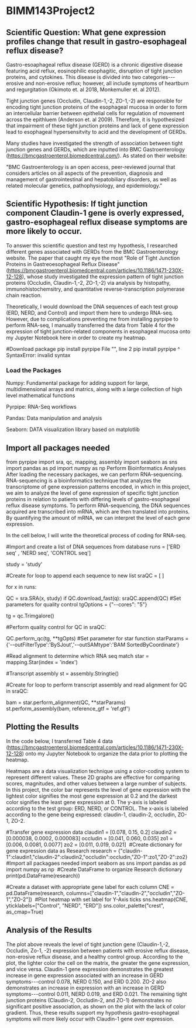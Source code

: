 # BIMM143Project2

## Scientific Question: What gene expression profiles change that result in gastro-esophageal reflux disease?
Gastro-esoaphageal reflux disease (GERD) is a chronic digestive disease featuring acid reflux, eosinophilic esophagitic, disruption of tight junction proteins, and cytokines. This disease is divided into two categories---erosive and non-erosive reflux; however, all include symptoms of heartburn and regurgitation (Okimoto et. al 2018, Monkemuller et. al 2012).

Tight junction genes (Occludin, Claudin-1,-2, ZO-1,-2) are responsible for encoding tight junction proteins of the esophageal mucosa in order to form an intercellular barrier between epithelial cells for regulation of movement across the epithluem (Anderson et. al 2009). Therefore, it is hypothesized that impairment of these tight junction proteins and lack of gene expression lead to esophageal hypersensitvity to acid and the development of GERDs.

Many studies have investigated the strength of association between tight junction genes and GERDs, which are inputted into BMC Gastroenterology (https://bmcgastroenterol.biomedcentral.com/). As stated on their website:

"BMC Gastroenterology is an open access, peer-reviewed journal that considers articles on all aspects of the prevention, diagnosis and management of gastrointestinal and hepatobiliary disorders, as well as related molecular genetics, pathophysiology, and epidemiology."

## Scientific Hypothesis: If tight junction component Claudin-1 gene is overly expressed, gastro-esophageal reflux disease symptoms are more likely to occur.
To answer this scientific question and test my hypothesis, I researched different genes associated with GERDs from the BMC Gastroenterology website. The paper that caught my eye the most "Role of Tight Junction Proteins in Gastreoesophageal Reflux Disease" (https://bmcgastroenterol.biomedcentral.com/articles/10.1186/1471-230X-12-128), whose study investigated the expression pattern of tight junction proteins (Occludin, Claudin-1,-2, ZO-1,-2) via analysis by histopathy, immunohistochemsitry, and quantitative reverse-transcription polymerase chain reaction.

Theoretically, I would download the DNA sequences of each test group (ERD, NERD, and Control) and import them here to undergo RNA-seq. However, due to complications preventing me from installing pyrpipe to perform RNA-seq, I manually transferred the data from Table 4 for the expression of tight junction-related components in esophageal mucosa onto my Jupyter Notebook here in order to create my heatmap.

#Download package
pip install pyrpipe
  File "<ipython-input-19-f4db4a75dc3a>", line 2
    pip install pyrpipe
        ^
SyntaxError: invalid syntax


### Load the Packages
Numpy: Fundamental package for adding support for large, multidimensional arrays and matrics, along with a large collection of high level mathematical functions

Pyrpipe: RNA-Seq workflows

Pandas: Data manipulation and analysis

Seaborn: DATA visualization library based on matplotlib

## Import all packages needed
from pyrpipe import sra, qc, mapping, assembly
import seaborn as sns
import pandas as pd
import numpy as np
Perform Bioinformatics Analyses
After loading the necessary packages, we can perform RNA-sequencing. RNA-sequencing is a bioinformatics technique that analyzes the transcriptome of gene expression patterns encoded, in which in this project, we aim to analyze the level of gene expression of specific tight junction proteins in relation to patients with differing levels of gastro-esophageal reflux disease symptoms. To perform RNA-sequencing, the DNA sequences acquired are transcribed into mRNA, which are then translated into proteins. By quantifying the amount of mRNA, we can interpret the level of each gene expression.

In the cell below, I will write the theoretical process of coding for RNA-seq.

#Import and create a list of DNA sequences from database
runs = ['ERD seq' , 'NERD seq', 'CONTROL seq']

study = 'study'

#Create for loop to append each sequence to new list
sraQC = [ ]

for x in runs:

QC = sra.SRA(x, study)
if QC.download_fast(q):
    sraQC.append(QC)
#Set parameters for quality control
tgOptions = {"--cores": "5"}

tg = qc.Trimgalore()

#Perform quality control
for QC in sraQC:

QC.perform_qc(tg, **tgOpts)
#Set parameter for star function
starParams = {'--outFilterType':'BySJout','--outSAMtype':'BAM SortedByCoordinate'}

#Read alignment to determine which RNA seq match
star = mapping.Star(index = 'index')

#Transcript assembly
st = assembly.Stringtie()

#Create for loop to perform transcript assembly and read alignment
for QC in sraQC:

bam = star.perform_alignment(QC, **starParams)
st.perform_assembly(bam, reference_gtf = 'ref.gtf')

## Plotting the Results
In the code below, I transferred Table 4 data (https://bmcgastroenterol.biomedcentral.com/articles/10.1186/1471-230X-12-128) onto my Jupyter Notebook to organize the data prior to plotting the heatmap.

Heatmaps are a data visualization technique using a color-coding system to represent different values. These 2D graphs are effective for comparing scores, magnitudes, and other values between a large number of subjects. In this project, the color bar represents the level of gene expression with the lightest color signifies the most gene expression at 0.2 and the darkest color signifies the least gene expression at 0. The y-axis is labeled according to the test group: ERD, NERD, or CONTROL. The x-axis is labeled according to the gene being expressed: claudin-1, claudin-2, occludin, ZO-1, ZO-2.

#Transfer gene expression data
claudin1 = [0.078, 0.15, 0.2]
claudin2 = [0.000038, 0.0002, 0.000083]
occludin = [0.041, 0.060, 0.035]
zo1 = [0.006, 0.0081, 0.0077]
zo2 = [0.011, 0.019, 0.021]
​
#Create dictionary for gene expression data as Research
research = {"claudin-1":claudin1,"claudin-2":claudin2,"occludin":occludin,"ZO-1":zo1,"ZO-2":zo2}
​
#Import all packagaes needed
import seaborn as sns
import pandas as pd
import numpy as np
​
#Create DataFrame to organize Research dictionary
print(pd.DataFrame(research))
​

#Create a dataset with appropriate gene label for each column
CNE = pd.DataFrame(research, columns=["claudin-1","claudin-2","occludin","ZO-1","ZO-2"])
​
#Plot heatmap with set label for Y-Axis ticks
sns.heatmap(CNE, yticklabels=["Control", "NERD", "ERD"])
sns.color_palette("crest", as_cmap=True)

## Analysis of the Results
The plot above reveals the level of tight junction gene (Claudin-1,-2, Occludin, Zo-1, -2) expression between patients with erosive reflux disease, non-erosive reflux disease, and a healthy control group. According to the plot, the lighter color the cell on the matrix, the greater the gene expression, and vice versa. Claudin-1 gene expression demonstrates the greatest increase in gene expression associated with an increase in GERD symptoms---control 0.078, NERD 0.150, and ERD 0.200. ZO-2 also demonstrates an increase in expression with an increase in GERD symptoms---control 0.011, NERD 0.019, and ERD 0.021. The remaining tight junction proteins (Claudin-2, Occludin-2, and ZO-1) demonstrates no significant positive association, as shown on the plot with the lack of color gradient. Thus, these results support my hypothesis gastro-esophageal symptoms will more likely occur with Claudin-1 gene over expression.
